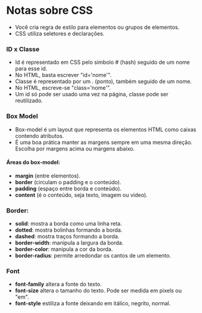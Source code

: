 # Notas sobre CSS

 - Você cria regra de estilo para elementos ou grupos de elementos.
 - CSS utiliza seletores e declarações.

### ID x Classe

 - Id é representado em CSS pelo símbolo # (hash) seguido de um nome para esse id.
 - No HTML, basta escrever "id='nome'".
 - Classe é representado por um . (ponto), também seguido de um nome.
 - No HTML, escreve-se "class='nome'". 
 - Um id só pode ser usado uma vez na página, classe pode ser reutilizado.

### Box Model

 - Box-model é um layout que representa os elementos HTML como caixas contendo atributos.
 - É uma boa prática manter as margens sempre em uma mesma direção. Escolha por margens acima ou margens abaixo.
#### Áreas do box-model:
 - **margin** (entre elementos).
 - **border** (circulam o padding e o conteúdo).
 - **padding** (espaço entre borda e conteúdo).
 - **content** (é o conteúdo, seja texto, imagem ou video).

### Border:
 - **solid**: mostra a borda como uma linha reta.
 - **dotted**: mostra bolinhas formando a borda.
 - **dashed**: mostra traços formando a borda.
 - **border-width**: manipula a largura da borda.
 - **border-color**: manipula a cor da borda.
 - **border-radius**: permite arredondar os cantos de um elemento.

### Font

 - **font-family** altera a fonte do texto.
 - **font-size** altera o tamanho do texto. Pode ser medida em pixels ou "em".
 - **font-style** estiliza a fonte deixando em itálico, negrito, normal.





